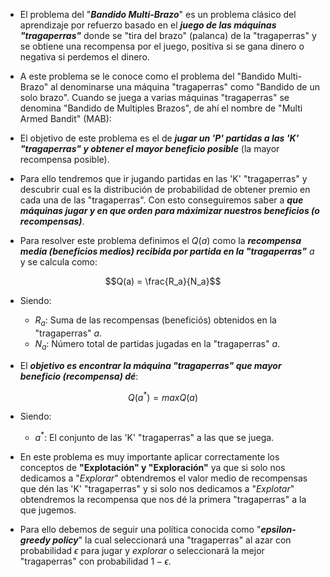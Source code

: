 * El problema del "***Bandido Multi-Brazo***" es un problema clásico del aprendizaje por refuerzo basado en el ***juego de las máquinas "tragaperras"*** donde se "tira del brazo" (palanca) de la "tragaperras" y se obtiene una recompensa por el juego, positiva si se gana dinero o negativa si perdemos el dinero.


* A este problema se le conoce como el problema del "Bandido Multi-Brazo" al denominarse una máquina "tragaperras" como "Bandido de un solo brazo". Cuando se juega a varias máquinas "tragaperras" se denomina "Bandido de Multiples Brazos", de ahí el nombre de "Multi Armed Bandit" (MAB):



* El objetivo de este problema es el de ***jugar un 'P' partidas a las 'K' "tragaperras" y obtener el mayor beneficio posible*** (la mayor recompensa posible).


* Para ello tendremos que ir jugando partidas en las 'K' "tragaperras" y descubrir cual es la distribución de probabilidad de obtener premio en cada una de las "tragaperras". Con esto conseguiremos saber a ***que máquinas jugar y en que orden para máximizar nuestros beneficios (o recompensas)***.



* Para resolver este problema definimos el $Q(a)$ como la ***recompensa media (beneficios medios) recibida por partida en la "tragaperras"*** $a$ y se calcula como:


$$Q(a) = \frac{R_a}{N_a}$$


* Siendo:
    + $R_a$: Suma de las recompensas (beneficiós) obtenidos en la "tragaperras" $a$.
    + $N_a$: Número total de partidas jugadas en la "tragaperras" $a$.
    
    
* El ***objetivo es encontrar la máquina "tragaperras" que mayor beneficio (recompensa) dé***:

$$Q(a^{*}) = max Q(a)$$


* Siendo:
    + $a^{*}$: El conjunto de las 'K' "tragaperras" a las que se juega.
    
    
* En este problema es muy importante aplicar correctamente los conceptos de **"Explotación" y "Exploración"** ya que si solo nos dedicamos a "*Explorar*" obtendremos el valor medio de recompensas que dén las 'K' "tragaperras" y si solo nos dedicamos a "*Explotar*" obtendremos la recompensa que nos dé la primera "tragaperras" a la que jugemos.


* Para ello debemos de seguir una política conocida como "***epsilon-greedy policy***" la cual seleccionará una "tragaperras" al azar con probabilidad $\epsilon$ para jugar y *explorar* o seleccionará la mejor "tragaperras" con probabilidad $1-\epsilon$.
